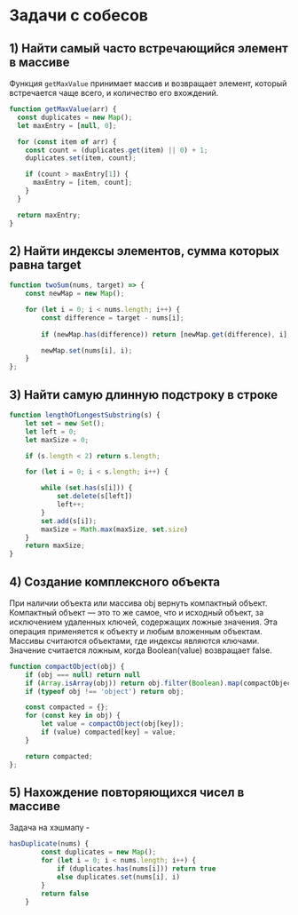 # Задачи с собесов

## 1) Найти самый часто встречающийся элемент в массиве

Функция `getMaxValue` принимает массив и возвращает элемент, который встречается чаще всего, и количество его вхождений.

```javascript
function getMaxValue(arr) {
  const duplicates = new Map();
  let maxEntry = [null, 0];

  for (const item of arr) {
    const count = (duplicates.get(item) || 0) + 1;
    duplicates.set(item, count);

    if (count > maxEntry[1]) {
      maxEntry = [item, count];
    }
  }

  return maxEntry;
}
```

## 2) Найти индексы элементов, сумма которых равна target

```javascript
function twoSum(nums, target) => {
    const newMap = new Map();

    for (let i = 0; i < nums.length; i++) {
        const difference = target - nums[i];
    
        if (newMap.has(difference)) return [newMap.get(difference), i];

        newMap.set(nums[i], i);
    }
};
```

## 3) Найти самую длинную подстроку в строке

```javascript
function lengthOfLongestSubstring(s) {
    let set = new Set();
    let left = 0;
    let maxSize = 0;

    if (s.length < 2) return s.length;

    for (let i = 0; i < s.length; i++) {

        while (set.has(s[i])) {
            set.delete(s[left])
            left++;
        }
        set.add(s[i]);
        maxSize = Math.max(maxSize, set.size)
    }
    return maxSize;
}
```

## 4) Создание комплексного объекта

При наличии объекта или массива obj вернуть компактный объект.
Компактный объект — это то же самое, что и исходный объект, за исключением удаленных ключей, содержащих ложные значения. Эта операция применяется к объекту и любым вложенным объектам. Массивы считаются объектами, где индексы являются ключами. Значение считается ложным, когда Boolean(value) возвращает false.

```javascript
function compactObject(obj) {
    if (obj === null) return null
    if (Array.isArray(obj)) return obj.filter(Boolean).map(compactObject)
    if (typeof obj !== 'object') return obj;

    const compacted = {};
    for (const key in obj) {
        let value = compactObject(obj[key]);
        if (value) compacted[key] = value;
    }

    return compacted;
};
```
## 5) Нахождение повторяющихся чисел в массиве
Задача на хэшмапу - 

```javascript
hasDuplicate(nums) {
        const duplicates = new Map();
        for (let i = 0; i < nums.length; i++) {
            if (duplicates.has(nums[i])) return true
            else duplicates.set(nums[i], i)
        }
        return false
    }
```
